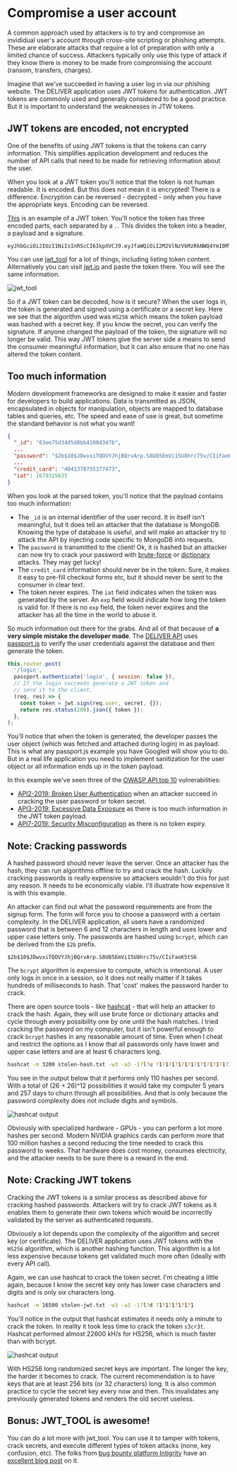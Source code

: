 # Compromise a user account

A common approach used by attackers is to try and compromise an invididual user's account through cross-site scripting or phishing attempts. These are elaborate attacks that require a lot of preparation with only a limited chance of success. Attackers typically only use this type of attack if they know there is money to be made from compromising the account (ransom, transfers, charges).

Imagine that we've succeeded in having a user log in via our phishing website. The DELIVER application uses JWT tokens for authentication. JWT tokens are commonly used and generally considered to be a good practice. But it is important to understand the weaknesses in JTW tokens.

## JWT tokens are encoded, not encrypted

One of the benefits of using JWT tokens is that the tokens can carry information. This simplifies application development and reduces the number of API calls that need to be made for retrieving information about the user. 

When you look at a JWT token you'll notice that the token is not human readable. It is encoded. But this does not mean it is encrypted! There is a difference. Encryption can be reversed - decrypted - only when you have the appropriate keys. Encoding can be reversed. 

[This](demos/attack-1/stolen-jwt.txt) is an example of a JWT token. You'll notice the token has three encoded parts, each separated by a `.`. This divides the token into a header, a payload and a signature. 

```
eyJhbGciOiJIUzI1NiIsInR5cCI6IkpXVCJ9.eyJfaWQiOiI2M2VlNzVkMzRkNWQ4YmI0MTAwNDNkN2IiLCJlbWFpbCI6Im92ZXJyaWxsbzBAcmVkY3Jvc3Mub3JnIiwicGFzc3dvcmQiOiIkMmIkMTAkSkR3dnhpVFFPVllKaGpCUXJ2QXJwLlM4VTg1RW1WaTE1VThocmM3NXYvQ0lpRmFvSzV0UzYiLCJmaXJzdF9uYW1lIjoiT2RpbGxlIiwibGFzdF9uYW1lIjoiVmVycmlsbG8iLCJhZGRyZXNzIjoiOSBEcmV3cnkgQ3Jvc3NpbmciLCJjaXR5IjoiRG9uZ2R1IiwiY291bnRyeSI6IkNoaW5hIiwicGhvbmUiOiIrODYgKDcwOSkgNzEzLTA2MzAiLCJjcmVkaXRfY2FyZCI6IjQwNDEzNzg3NTUzNzc0NzMiLCJpYXQiOjE2NzkzMjU2MzV9.MniicPtbmYAGgyxnlsw5mS7S4d1r6vxbaQLEPYBkDLY
```

You can use [jwt_tool](https://github.com/ticarpi/jwt_tool) for a lot of things, including listing token content. Alternatively you can visit [jwt.io](https://jwt.io) and paste the token there. You will see the same information. 

![jwt_tool](jwt_tool.png)

So if a JWT token can be decoded, how is it secure? When the user logs in, the token is generated and signed using a certificate or a secret key. Here we see that the algorithm used was `HS256` which means the token payload was hashed with a secret key. If you know the secret, you can verify the signature. If anyone changed the payload of the token, the signature will no longer be valid. This way JWT tokens give the server side a means to send the consumer meaningful information, but it can also ensure that no one has altered the token content.

## Too much information 

Modern development frameworks are designed to make it easier and faster for developers to build applications. Data is transmitted as JSON, encapsulated in objects for manipulation, objects are mapped to database tables and queries, etc. The speed and ease of use is great, but sometime the standard behavior is not what you want! 

```json
{
  "_id": "63ee75d34d5d8bb410043d7b",
  ...
  "password": "$2b$10$JDwvxiTQOVYJhjBQrvArp.S8U85EmVi15U8hrc75v/CIiFaoK5tS6",
  ...
  "credit_card": "4041378755377473",
  "iat": 1679325635
}
```

When you look at the parsed token, you'll notice that the payload contains too much information: 

- The `_id` is an internal identifier of the user record. It in itself isn't meaningful, but it does tell an attacker that the database is MongoDB. Knowing the type of database is useful, and will make an attacker try to attack the API by injecting code specific to MongoDB into requests. 
- The `password` is transmitted to the client! Ok, it is hashed but an attacker can now try to crack your password with [brute-force](https://en.wikipedia.org/wiki/Brute-force_attack) or [dictionary](https://en.wikipedia.org/wiki/Dictionary_attack) attacks. They may get lucky!
- The `credit_card` information should never be in the token. Sure, it makes it easy to pre-fill checkout forms etc, but it should never be sent to the consumer in clear text. 
- The token never expires. The `iat` field indicates when the token was generated by the server. An `exp` field would indicate how long the token is valid for. If there is no `exp` field, the token never expires and the attacker has all the time in the world to abuse it. 

So much information out there for the grabs. And all of that because of **a very simple mistake the developer made**. The [DELIVER API](https://github.com/jiridj/deliver-api) uses [passport.js](https://passportjs.org) to verify the user credentials against the database and then generate the token.  

```javascript
this.router.post(
  '/login',
  passport.authenticate('login', { session: false }),
  // If the login succeeds generate a JWT token and
  // send it to the client.
  (req, res) => {
    const token = jwt.sign(req.user, secret, {});
    return res.status(200).json({ token });
  },
);
``` 

You'll notice that when the token is generated, the developer passes the user object (which was fetched and attached during login) in as payload. This is what any passport.js example you have Googled will show you to do. But in a real life application you need to implement sanitization for the user object or all information ends up in the token payload. 

In this example we've seen three of the [OWASP API top 10](https://owasp.org/www-project-api-security/) vulnerabilities:

- [API2-2019: Broken User Authentication](https://github.com/OWASP/API-Security/blob/master/2019/en/src/0xa2-broken-user-authentication.md) when an attacker succeed in cracking the user password or token secret.
- [API3-2019: Excessive Data Exposure](https://github.com/OWASP/API-Security/blob/master/2019/en/src/0xa3-excessive-data-exposure.md) as there is too much information in the JWT token payload.
- [API7-2019: Security Misconfiguration](https://github.com/OWASP/API-Security/blob/master/2019/en/src/0xa7-security-misconfiguration.md) as there is no token expiry. 

## Note: Cracking passwords 

A hashed password should never leave the server. Once an attacker has the hash, they can run algorithms offline to try and crack the hash. Luckily cracking passwords is really expensive so attackers wouldn't do this for just any reason. It needs to be economically viable. I'll illustrate how expensive it is with this example. 

An attacker can find out what the password requirements are from the signup form. The form will force you to choose a password with a certain complexity. In the DELIVER application, all users have a randomized password that is between 6 and 12 characters in length and uses lower and upper case letters only. The passwords are hashed using `bcrypt`, which can be derived from the `$2b` prefix. 

`$2b$10$JDwvxiTQOVYJhjBQrvArp.S8U85EmVi15U8hrc75v/CIiFaoK5tS6`

The `bcrypt` algorithm is expensive to compute, which is intentional. A user only logs in once in a session, so it does not really matter if it takes hundreds of milliseconds to hash. That 'cost' makes the password harder to crack.

There are open source tools - like [hashcat](https://hashcat.net/) - that will help an attacker to crack the hash. Again, they will use brute force or dictionary attacks and cycle through every possibility one by one until the hash matches. I tried cracking the password on my computer, but it isn't powerful enough to crack `bcrypt` hashes in any reasonable amount of time. Even when I cheat and restrict the options as I know that all passwords only have lower and upper case letters and are at least 6 characters long.  

```bash
hashcat -m 3200 stolen-hash.txt -w3 -a3 -1?l?u ?1?1?1?1?1?1?1?1?1?1?1?1 --increment --increment-min 6
```

You see in the output below that it performs only 110 hashes per second. With a total of (26 + 26)^12 possibilities it would take my computer 5 years and 257 days to churn through all possibilities. And that is only because the password complexity does not include digits and symbols. 

![hashcat output](./hashcat-bcrypt.png)

Obviously with specialized hardware - GPUs - you can perform a lot more hashes per second. Modern NVIDIA graphics cards can perform more that 100 million hashes a second reducing the time needed to crack this password to weeks. That hardware does cost money, consumes electricity, and the attacker needs to be sure there is a reward in the end. 

## Note: Cracking JWT tokens

Cracking the JWT tokens is a similar process as described above for cracking hashed passwords. Attackers will try to crack JWT tokens as it enables them to generate their own tokens which would be incorrectly validated by the server as authenticated requests. 

Obviously a lot depends upon the complexity of the algorithm and secret key (or certificate). The DELIVER application uses JWT tokens with the `HS256` algorithm, which is another hashing function. This algorithm is a lot less expensive because tokens get validated much more often (ideally with every API call).

Again, we can use hashcat to crack the token secret. I'm cheating a little again, because I know the secret key only has lower case characters and digits and is only six characters long. 

```bash
hashcat -m 16500 stolen-jwt.txt -w3 -a3 -1?l?d ?1?1?1?1?1?1
```

You'll notice in the output that hashcat estimates it needs only a minute to crack the token. In reality it took less time to crack the token `s3cr3t`. Hashcat performed almost 22600 kH/s for HS256, which is much faster than with bcrypt. 

![hashcat output](./hashcat-jwt.png)

With HS256 long randomized secret keys are important. The longer the key, the harder it becomes to crack. The current recommendation is to have keys that are at least 256 bits (or 32 characters) long. It is also common practice to cycle the secret key every now and then. This invalidates any previously generated tokens and renders the old secret useless. 

## Bonus: JWT_TOOL is awesome!

You can do a lot more with jwt_tool. You can use it to tamper with tokens, crack secrets, and execute different types of token attacks (none, key confusion, etc). The folks from [bug bounty platform Intigrity](https://intigrity.com) have an [excellent blog post](https://blog.intigriti.com/2021/07/27/hacker-tools-jwt_tool) on it.  